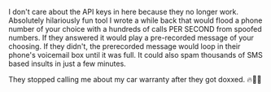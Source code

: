 I don't care about the API keys in here because they no longer work. 
Absolutely hilariously fun tool I wrote a while back that would flood a phone number of your choice with a hundreds of calls PER SECOND from spoofed numbers.
If they answered it would play a pre-recorded message of your choosing. If they didn't, the prerecorded message would loop in their phone's voicemail box until it was full.
It could also spam thousands of SMS based insults in just a few minutes. 

They stopped calling me about my car warranty after they got doxxed. 🔥🏴‍🔥
